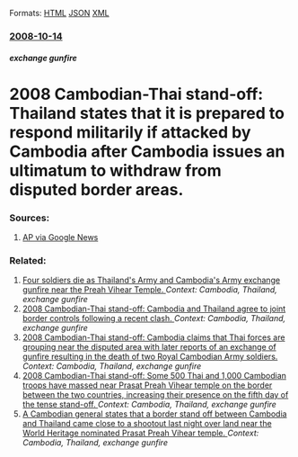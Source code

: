 
Formats: [HTML](/news/2008/10/14/2008-cambodian-thai-stand-off-thailand-states-that-it-is-prepared-to-respond-militarily-if-attacked-by-cambodia-after-cambodia-issues-an-u.html)  [JSON](/news/2008/10/14/2008-cambodian-thai-stand-off-thailand-states-that-it-is-prepared-to-respond-militarily-if-attacked-by-cambodia-after-cambodia-issues-an-u.json)  [XML](/news/2008/10/14/2008-cambodian-thai-stand-off-thailand-states-that-it-is-prepared-to-respond-militarily-if-attacked-by-cambodia-after-cambodia-issues-an-u.xml)  

### [2008-10-14](/news/2008/10/14/index.md)

##### exchange gunfire
#  2008 Cambodian-Thai stand-off: Thailand states that it is prepared to respond militarily if attacked by Cambodia after Cambodia issues an ultimatum to withdraw from disputed border areas. 




### Sources:

1. [AP via Google News](http://ap.google.com/article/ALeqM5jhyr2pl9sCLBgkK42CXKfFwCOPSQD93QCB181)

### Related:

1. [ Four soldiers die as Thailand's Army and Cambodia's Army exchange gunfire near the Preah Vihear Temple. ](/news/2009/04/3/four-soldiers-die-as-thailand-s-army-and-cambodia-s-army-exchange-gunfire-near-the-preah-vihear-temple.md) _Context: Cambodia, Thailand, exchange gunfire_
2. [ 2008 Cambodian-Thai stand-off: Cambodia and Thailand agree to joint border controls following a recent clash. ](/news/2008/10/16/2008-cambodian-thai-stand-off-cambodia-and-thailand-agree-to-joint-border-controls-following-a-recent-clash.md) _Context: Cambodia, Thailand, exchange gunfire_
3. [ 2008 Cambodian-Thai stand-off: Cambodia claims that Thai forces are grouping near the disputed area with later reports of an exchange of gunfire resulting in the death of two Royal Cambodian Army soldiers. ](/news/2008/10/15/2008-cambodian-thai-stand-off-cambodia-claims-that-thai-forces-are-grouping-near-the-disputed-area-with-later-reports-of-an-exchange-of-gu.md) _Context: Cambodia, Thailand, exchange gunfire_
4. [ 2008 Cambodian-Thai stand-off: Some 500 Thai and 1,000 Cambodian troops have massed near Prasat Preah Vihear temple on the border between the two countries, increasing their presence on the fifth day of the tense stand-off. ](/news/2008/07/19/2008-cambodian-thai-stand-off-some-500-thai-and-1-000-cambodian-troops-have-massed-near-prasat-preah-vihear-temple-on-the-border-between-t.md) _Context: Cambodia, Thailand, exchange gunfire_
5. [ A Cambodian general states that a border stand off between Cambodia and Thailand came close to a shootout last night over land near the World Heritage nominated Prasat Preah Vihear temple. ](/news/2008/07/18/a-cambodian-general-states-that-a-border-stand-off-between-cambodia-and-thailand-came-close-to-a-shootout-last-night-over-land-near-the-wor.md) _Context: Cambodia, Thailand, exchange gunfire_
